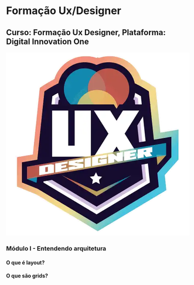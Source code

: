 # Formação Ux/Designer
## Curso: Formação Ux Designer, Plataforma: Digital Innovation One
![imagem](https://raw.githubusercontent.com/agsilvamhm/FormacaoUxDesigner/main/imagem/LogoDoCurso.webp)

### Módulo I - Entendendo arquitetura
#### O que é layout?
#### O que são grids?
